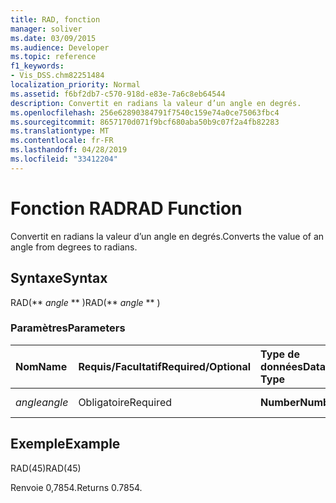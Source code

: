 ```yaml
---
title: RAD, fonction
manager: soliver
ms.date: 03/09/2015
ms.audience: Developer
ms.topic: reference
f1_keywords:
- Vis_DSS.chm82251484
localization_priority: Normal
ms.assetid: f6bf2db7-c570-918d-e83e-7a6c8eb64544
description: Convertit en radians la valeur d’un angle en degrés.
ms.openlocfilehash: 256e62890384791f7540c159e74a0ce75063fbc4
ms.sourcegitcommit: 8657170d071f9bcf680aba50b9c07f2a4fb82283
ms.translationtype: MT
ms.contentlocale: fr-FR
ms.lasthandoff: 04/28/2019
ms.locfileid: "33412204"
---
```

# <a name="rad-function"></a><span data-ttu-id="07aff-103">Fonction RAD</span><span class="sxs-lookup"><span data-stu-id="07aff-103">RAD Function</span></span>

<span data-ttu-id="07aff-104">Convertit en radians la valeur d’un angle en degrés.</span><span class="sxs-lookup"><span data-stu-id="07aff-104">Converts the value of an angle from degrees to radians.</span></span>
  
## <a name="syntax"></a><span data-ttu-id="07aff-105">Syntaxe</span><span class="sxs-lookup"><span data-stu-id="07aff-105">Syntax</span></span>

<span data-ttu-id="07aff-106">RAD(\*\* *angle* \*\* )</span><span class="sxs-lookup"><span data-stu-id="07aff-106">RAD(\*\* *angle* \*\* )</span></span> 
  
### <a name="parameters"></a><span data-ttu-id="07aff-107">Paramètres</span><span class="sxs-lookup"><span data-stu-id="07aff-107">Parameters</span></span>

|<span data-ttu-id="07aff-108">**Nom**</span><span class="sxs-lookup"><span data-stu-id="07aff-108">**Name**</span></span>|<span data-ttu-id="07aff-109">**Requis/Facultatif**</span><span class="sxs-lookup"><span data-stu-id="07aff-109">**Required/Optional**</span></span>|<span data-ttu-id="07aff-110">**Type de données**</span><span class="sxs-lookup"><span data-stu-id="07aff-110">**Data Type**</span></span>|<span data-ttu-id="07aff-111">**Description**</span><span class="sxs-lookup"><span data-stu-id="07aff-111">**Description**</span></span>|
|:-----|:-----|:-----|:-----|
| <span data-ttu-id="07aff-112">_angle_</span><span class="sxs-lookup"><span data-stu-id="07aff-112">_angle_</span></span> <br/> |<span data-ttu-id="07aff-113">Obligatoire</span><span class="sxs-lookup"><span data-stu-id="07aff-113">Required</span></span>  <br/> |<span data-ttu-id="07aff-114">**Number**</span><span class="sxs-lookup"><span data-stu-id="07aff-114">**Number**</span></span> <br/> |<span data-ttu-id="07aff-115">Angle à convertir</span><span class="sxs-lookup"><span data-stu-id="07aff-115">The angle to convert.</span></span>  <br/> |
   
## <a name="example"></a><span data-ttu-id="07aff-116">Exemple</span><span class="sxs-lookup"><span data-stu-id="07aff-116">Example</span></span>

<span data-ttu-id="07aff-117">RAD(45)</span><span class="sxs-lookup"><span data-stu-id="07aff-117">RAD(45)</span></span> 
  
<span data-ttu-id="07aff-118">Renvoie 0,7854.</span><span class="sxs-lookup"><span data-stu-id="07aff-118">Returns 0.7854.</span></span> 
  

